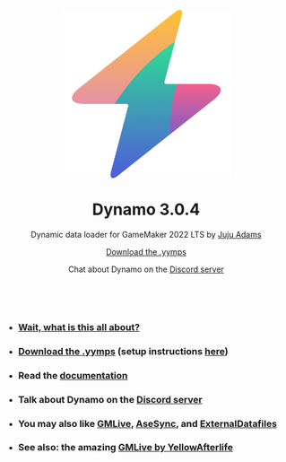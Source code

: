 <p align="center"><img src="https://raw.githubusercontent.com/JujuAdams/Dynamo/master/LOGO.png" style="display:block; margin:auto; width:300px"></p>
<h1 align="center">Dynamo 3.0.4</h1>

<p align="center">Dynamic data loader for GameMaker 2022 LTS by <a href="https://www.jujuadams.com/" target="_blank">Juju Adams</a></p>

<p align="center"><a href="https://github.com/JujuAdams/Dynamo/releases/">Download the .yymps</a></p>

<p align="center">Chat about Dynamo on the <a href="https://discord.gg/8krYCqr">Discord server</a></p>

&nbsp;

&nbsp;

- ### [Wait, what is this all about?](http://jujuadams.github.io/Dynamo/)
- ### [Download the .yymps](https://github.com/JujuAdams/Dynamo/releases/) (setup instructions [here](https://jujuadams.github.io/Dynamo/#/latest/setting-up))
- ### Read the [documentation](http://jujuadams.github.io/Dynamo)
- ### Talk about Dynamo on the [Discord server](https://discord.gg/8krYCqr)
- ### You may also like [GMLive](https://yellowafterlife.itch.io/gamemaker-live), [AseSync](https://sahaun.itch.io/asesync), and [ExternalDatafiles](https://github.com/tabularelf/ExternalDatafiles)
- ### See also: the amazing [GMLive by YellowAfterlife](https://yellowafterlife.itch.io/gamemaker-live)
